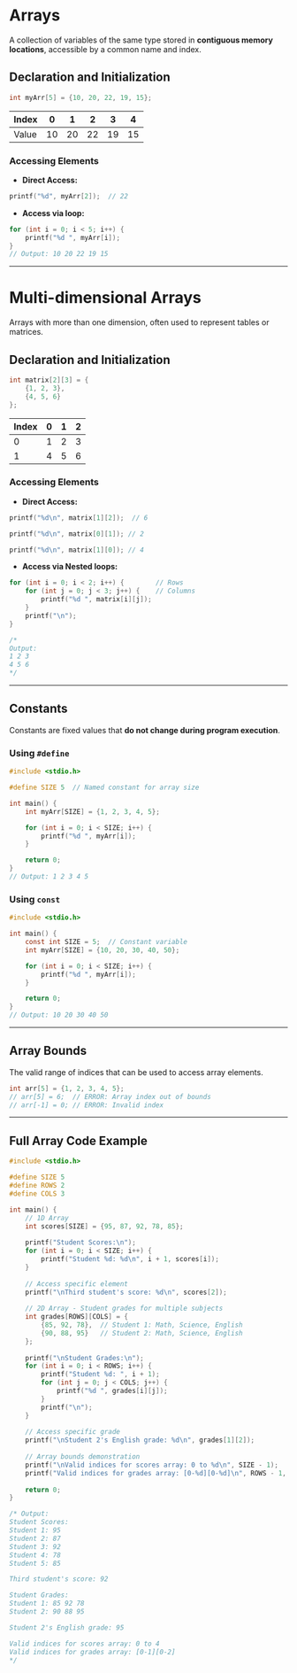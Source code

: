 # Arrays

A collection of variables of the same type stored in **contiguous memory locations**, accessible by a common name and index.

## Declaration and Initialization

```c
int myArr[5] = {10, 20, 22, 19, 15};

```

| Index | 0 | 1 | 2 | 3 | 4 |
|-------|---|---|---|---|---|
| Value | 10 | 20 | 22 | 19 | 15 |

### Accessing Elements

- **Direct Access:**
```c
printf("%d", myArr[2]);  // 22

```

- **Access via loop:**
```c
for (int i = 0; i < 5; i++) {
    printf("%d ", myArr[i]);
}
// Output: 10 20 22 19 15

```

---

# Multi-dimensional Arrays

Arrays with more than one dimension, often used to represent tables or matrices.

## Declaration and Initialization

```c
int matrix[2][3] = {
    {1, 2, 3},
    {4, 5, 6}
};

```

| Index | 0 | 1 | 2 |
|--------|---|---|---|
| 0      | 1 | 2 | 3 |
| 1      | 4 | 5 | 6 |

### Accessing Elements

- **Direct Access:**
```c
printf("%d\n", matrix[1][2]);  // 6

printf("%d\n", matrix[0][1]); // 2

printf("%d\n", matrix[1][0]); // 4

```

- **Access via Nested loops:**
```c
for (int i = 0; i < 2; i++) {        // Rows
    for (int j = 0; j < 3; j++) {    // Columns
        printf("%d ", matrix[i][j]);
    }
    printf("\n");
}

/* 
Output:
1 2 3
4 5 6
*/

```

---

## Constants

Constants are fixed values that **do not change during program execution**.  

### Using `#define`

```c
#include <stdio.h>

#define SIZE 5  // Named constant for array size

int main() {
    int myArr[SIZE] = {1, 2, 3, 4, 5};

    for (int i = 0; i < SIZE; i++) {
        printf("%d ", myArr[i]);
    }

    return 0;
}
// Output: 1 2 3 4 5


```

### Using `const`

```c
#include <stdio.h>

int main() {
    const int SIZE = 5;  // Constant variable
    int myArr[SIZE] = {10, 20, 30, 40, 50};

    for (int i = 0; i < SIZE; i++) {
        printf("%d ", myArr[i]);
    }

    return 0;
}
// Output: 10 20 30 40 50

```

---

## Array Bounds

The valid range of indices that can be used to access array elements.

```c
int arr[5] = {1, 2, 3, 4, 5};
// arr[5] = 6;  // ERROR: Array index out of bounds
// arr[-1] = 0; // ERROR: Invalid index

```

---

## Full Array Code Example

```c
#include <stdio.h>

#define SIZE 5
#define ROWS 2
#define COLS 3

int main() {
    // 1D Array
    int scores[SIZE] = {95, 87, 92, 78, 85};
    
    printf("Student Scores:\n");
    for (int i = 0; i < SIZE; i++) {
        printf("Student %d: %d\n", i + 1, scores[i]);
    }
    
    // Access specific element
    printf("\nThird student's score: %d\n", scores[2]);
    
    // 2D Array - Student grades for multiple subjects
    int grades[ROWS][COLS] = {
        {85, 92, 78},  // Student 1: Math, Science, English
        {90, 88, 95}   // Student 2: Math, Science, English
    };
    
    printf("\nStudent Grades:\n");
    for (int i = 0; i < ROWS; i++) {
        printf("Student %d: ", i + 1);
        for (int j = 0; j < COLS; j++) {
            printf("%d ", grades[i][j]);
        }
        printf("\n");
    }
    
    // Access specific grade
    printf("\nStudent 2's English grade: %d\n", grades[1][2]);
    
    // Array bounds demonstration
    printf("\nValid indices for scores array: 0 to %d\n", SIZE - 1);
    printf("Valid indices for grades array: [0-%d][0-%d]\n", ROWS - 1, COLS - 1);
    
    return 0;
}

/* Output:
Student Scores:
Student 1: 95
Student 2: 87
Student 3: 92
Student 4: 78
Student 5: 85

Third student's score: 92

Student Grades:
Student 1: 85 92 78
Student 2: 90 88 95

Student 2's English grade: 95

Valid indices for scores array: 0 to 4
Valid indices for grades array: [0-1][0-2]
*/

```